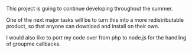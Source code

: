 This project is going to continue developing throughout the summer.

One of the next major tasks will be to turn this into a more redistributable product, so that anyone can download and install on their own.

I would also like to port my code over from php to node.js for the handling of groupme callbacks.
